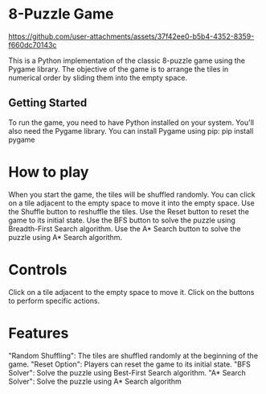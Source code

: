 # 8-Puzzle Game

https://github.com/user-attachments/assets/37f42ee0-b5b4-4352-8359-f660dc70143c

This is a Python implementation of the classic 8-puzzle game using the Pygame library. The objective of the game is to arrange the tiles in numerical order by sliding them into the empty space.

## Getting Started

To run the game, you need to have Python installed on your system. You'll also need the Pygame library. You can install Pygame using pip:
pip install pygame

# How to play
When you start the game, the tiles will be shuffled randomly.
You can click on a tile adjacent to the empty space to move it into the empty space.
Use the Shuffle button to reshuffle the tiles.
Use the Reset button to reset the game to its initial state.
Use the BFS button to solve the puzzle using Breadth-First Search algorithm.
Use the A* Search button to solve the puzzle using A* Search algorithm.
# Controls
Click on a tile adjacent to the empty space to move it.
Click on the buttons to perform specific actions.
# Features
"Random Shuffling": The tiles are shuffled randomly at the beginning of the game.
"Reset Option": Players can reset the game to its initial state.
"BFS Solver": Solve the puzzle using Best-First Search algorithm.
"A* Search Solver": Solve the puzzle using A* Search algorithm
